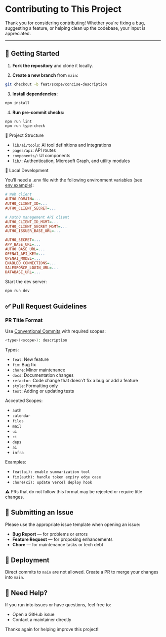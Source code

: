 # Contributing to This Project

Thank you for considering contributing! Whether you're fixing a bug, suggesting a feature, or helping clean up the codebase, your input is appreciated.

---

## 🧭 Getting Started

1. **Fork the repository** and clone it locally.

2. **Create a new branch** from `main`:

```bash
git checkout -b feat/scope/concise-description
```

3. **Install dependencies:**

```bash
npm install
```

4. **Run pre-commit checks:**

```bash
npm run lint
npm run type-check
```

📁 Project Structure

- `lib/ai/tools`: AI tool definitions and integrations
- `pages/api`: API routes
- `components/`: UI components
- `lib/`: Authentication, Microsoft Graph, and utility modules

🧪 Local Development

You’ll need a .env file with the following environment variables (see [env.example](/env.sample)):

```ini
# Web client
AUTH0_DOMAIN=...
AUTH0_CLIENT_ID=...
AUTH0_CLIENT_SECRET=...

# Auth0 management API client
AUTH0_CLIENT_ID_MGMT=...
AUTH0_CLIENT_SECRET_MGMT=...
AUTH0_ISSUER_BASE_URL=...

AUTH0_SECRET=...
APP_BASE_URL=...
AUTH0_BASE_URL=...
OPENAI_API_KEY=...
OPENAI_MODEL=...
ENABLED_CONNECTIONS=...
SALESFORCE_LOGIN_URL=...
DATABASE_URL=...
```

Start the dev server:

```bash
npm run dev
```

## ✅ Pull Request Guidelines

### PR Title Format

Use [Conventional Commits](https://www.conventionalcommits.org/) with required scopes:

```bash
<type>(<scope>): description
```

Types:

- `feat`: New feature
- `fix`: Bug fix
- `chore`: Minor maintenance
- `docs`: Documentation changes
- `refactor`: Code change that doesn’t fix a bug or add a feature
- `style`: Formatting only
- `test`: Adding or updating tests

Accepted Scopes:

- `auth`
- `calendar`
- `files`
- `mail`
- `ui`
- `ci`
- `deps`
- `ai`
- `infra`

Examples:

- `feat(ai): enable summarization tool`
- `fix(auth): handle token expiry edge case`
- `chore(ci): update Vercel deploy hook`

⚠️ PRs that do not follow this format may be rejected or require title changes.

## 🐛 Submitting an Issue

Please use the appropriate issue template when opening an issue:

- **Bug Report** — for problems or errors
- **Feature Request** — for proposing enhancements
- **Chore** — for maintenance tasks or tech debt

## 🚀 Deployment

Direct commits to `main` are not allowed. Create a PR to merge your changes into `main`.

## 🙌 Need Help?

If you run into issues or have questions, feel free to:

- Open a GitHub issue
- Contact a maintainer directly

Thanks again for helping improve this project!
